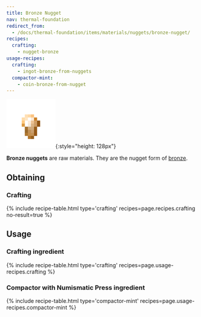 ```yaml
---
title: Bronze Nugget
nav: thermal-foundation
redirect_from:
  - /docs/thermal-foundation/items/materials/nuggets/bronze-nugget/
recipes:
  crafting:
    - nugget-bronze
usage-recipes:
  crafting:
    - ingot-bronze-from-nuggets
  compactor-mint:
    - coin-bronze-from-nugget
---
```


![Bronze nugget](/assets/images/thermal-foundation/nugget-bronze.png){:style="height: 128px"}


**Bronze nuggets** are raw materials. They are the nugget form of
[bronze](/docs/bronze-ingot/).


Obtaining
---------

### Crafting
{% include recipe-table.html type='crafting' recipes=page.recipes.crafting no-result=true %}


Usage
-----

### Crafting ingredient
{% include recipe-table.html type='crafting' recipes=page.usage-recipes.crafting %}

### Compactor with Numismatic Press ingredient
{% include recipe-table.html type='compactor-mint' recipes=page.usage-recipes.compactor-mint %}
